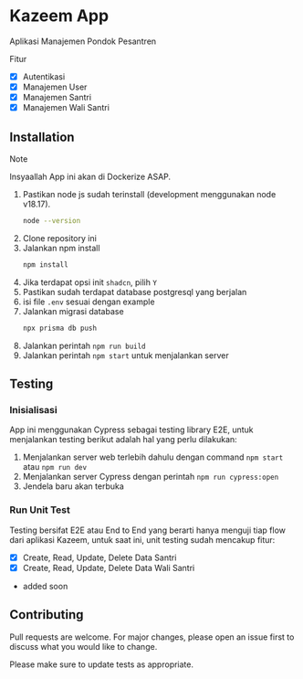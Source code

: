 # Kazeem App

Aplikasi Manajemen Pondok Pesantren

Fitur

-   [x] Autentikasi
-   [x] Manajemen User
-   [x] Manajemen Santri
-   [x] Manajemen Wali Santri

## Installation

> [!NOTE]
> Insyaallah App ini akan di Dockerize ASAP.

1. Pastikan node js sudah terinstall (development menggunakan node v18.17).
    ```bash
    node --version
    ```
2. Clone repository ini
3. Jalankan npm install
    ```bash
    npm install
    ```
4. Jika terdapat opsi init `shadcn`, pilih `Y`
5. Pastikan sudah terdapat database postgresql yang berjalan
6. isi file `.env` sesuai dengan example
7. Jalankan migrasi database
    ```bash
    npx prisma db push
    ```
8. Jalankan perintah `npm run build`
9. Jalankan perintah `npm start` untuk menjalankan server

## Testing

### Inisialisasi

App ini menggunakan Cypress sebagai testing library E2E, untuk menjalankan testing berikut adalah hal yang perlu dilakukan:

1. Menjalankan server web terlebih dahulu dengan command `npm start` atau `npm run dev`
2. Menjalankan server Cypress dengan perintah `npm run cypress:open`
3. Jendela baru akan terbuka

### Run Unit Test

Testing bersifat E2E
atau End to End yang berarti hanya menguji tiap flow dari aplikasi Kazeem, untuk saat ini, unit testing sudah mencakup fitur:

-   [x] Create, Read, Update, Delete Data Santri
-   [x] Create, Read, Update, Delete Data Wali Santri
-   added soon

## Contributing

Pull requests are welcome. For major changes, please open an issue first
to discuss what you would like to change.

Please make sure to update tests as appropriate.
